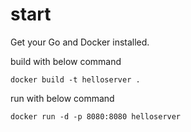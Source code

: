 # start
Get your Go and Docker installed.

build with below command

```
docker build -t helloserver .
```

run with below command

```
docker run -d -p 8080:8080 helloserver
```


